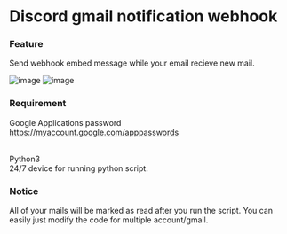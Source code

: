# Discord gmail notification webhook

### Feature

Send webhook embed message while your email recieve new mail. <br>

![image](https://github.com/NaoCoding/discord-gmail_notification/assets/86964895/23d1a836-54a5-4e1b-a799-c3f844b27b38)
![image](https://github.com/NaoCoding/discord-gmail_notification/assets/86964895/2be3bac7-ee7f-4fa2-a921-7e2f400e058d)

### Requirement

Google Applications password<br>
https://myaccount.google.com/apppasswords <br> <br>

Python3 <br>
24/7 device for running python script.

### Notice

All of your mails will be marked as read after you run the script.
You can easily just modify the code for multiple account/gmail.

